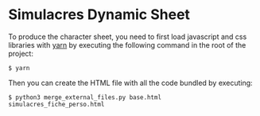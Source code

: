 # Simulacres Dynamic Sheet

To produce the character sheet, you need to first load javascript and css libraries
with [yarn](https://classic.yarnpkg.com/en/docs/install/)
by executing the following command in the root of the project:

```console
$ yarn
```

Then you can create the HTML file with all the code bundled by executing:

```console
$ python3 merge_external_files.py base.html simulacres_fiche_perso.html
```
